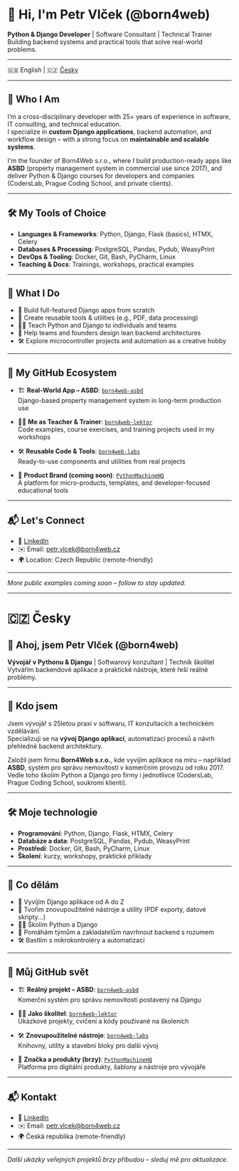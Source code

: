 
# 👋 Hi, I'm Petr Vlček (@born4web)

**Python & Django Developer** | Software Consultant | Technical Trainer  
Building backend systems and practical tools that solve real-world problems.

---

🇬🇧 English | 🇨🇿 [Česky](#česky)

---

## 🧠 Who I Am

I’m a cross-disciplinary developer with 25+ years of experience in software, IT consulting, and technical education.  
I specialize in **custom Django applications**, backend automation, and workflow design – with a strong focus on **maintainable and scalable systems**.

I'm the founder of Born4Web s.r.o., where I build production-ready apps like **ASBD** (property management system in commercial use since 2017), and deliver Python & Django courses for developers and companies (CodersLab, Prague Coding School, and private clients).

---

## 🛠️ My Tools of Choice

- **Languages & Frameworks**: Python, Django, Flask (basics), HTMX, Celery  
- **Databases & Processing**: PostgreSQL, Pandas, Pydub, WeasyPrint  
- **DevOps & Tooling**: Docker, Git, Bash, PyCharm, Linux  
- **Teaching & Docs**: Trainings, workshops, practical examples

---

## 🚀 What I Do

- 🧱 Build full-featured Django apps from scratch  
- 🧪 Create reusable tools & utilities (e.g., PDF, data processing)  
- 👨‍🏫 Teach Python and Django to individuals and teams  
- 🤝 Help teams and founders design lean backend architectures  
- 🛠️ Explore microcontroller projects and automation as a creative hobby

---

## 🧩 My GitHub Ecosystem

- 🏗️ **Real-World App – ASBD**: [`born4web-asbd`](https://github.com/born4web-asbd)  
  Django-based property management system in long-term production use

- 👨‍🏫 **Me as Teacher & Trainer**: [`born4web-lektor`](https://github.com/born4web-lektor)  
  Code examples, course exercises, and training projects used in my workshops

- 🛠️ **Reusable Code & Tools**: [`born4web-labs`](https://github.com/born4web-labs)  
  Ready-to-use components and utilities from real projects

- 🧠 **Product Brand (coming soon)**: [`PythonMachineHQ`](https://github.com/PythonMachineHQ)  
  A platform for micro-products, templates, and developer-focused educational tools

---

## 📬 Let's Connect

- 🔗 [LinkedIn](https://www.linkedin.com/in/born4web)  
- ✉️ Email: petr.vlcek@born4web.cz  
- 🌍 Location: Czech Republic (remote-friendly)

---

_More public examples coming soon – follow to stay updated._

---

# 🇨🇿 Česky

## 👋 Ahoj, jsem Petr Vlček (@born4web)

**Vývojář v Pythonu & Djangu** | Softwarový konzultant | Technik školitel  
Vytvářím backendové aplikace a praktické nástroje, které řeší reálné problémy.

---

## 🧠 Kdo jsem

Jsem vývojář s 25letou praxí v softwaru, IT konzultacích a technickém vzdělávání.  
Specializuji se na **vývoj Django aplikací**, automatizaci procesů a návrh přehledné backend architektury.

Založil jsem firmu **Born4Web s.r.o.**, kde vyvíjím aplikace na míru – například **ASBD**, systém pro správu nemovitostí v komerčním provozu od roku 2017.  
Vedle toho školím Python a Django pro firmy i jednotlivce (CodersLab, Prague Coding School, soukromí klienti).

---

## 🛠️ Moje technologie

- **Programování**: Python, Django, Flask, HTMX, Celery  
- **Databáze a data**: PostgreSQL, Pandas, Pydub, WeasyPrint  
- **Prostředí**: Docker, Git, Bash, PyCharm, Linux  
- **Školení**: kurzy, workshopy, praktické příklady

---

## 🚀 Co dělám

- 🧱 Vyvíjím Django aplikace od A do Z  
- 🧪 Tvořím znovupoužitelné nástroje a utility (PDF exporty, datové skripty...)  
- 👨‍🏫 Školím Python a Django  
- 🤝 Pomáhám týmům a zakladatelům navrhnout backend s rozumem  
- 🛠️ Bastlím s mikrokontroléry a automatizací

---

## 🧩 Můj GitHub svět

- 🏗️ **Reálný projekt – ASBD**: [`born4web-asbd`](https://github.com/born4web-asbd)  
  Komerční systém pro správu nemovitostí postavený na Djangu

- 👨‍🏫 **Jako školitel**: [`born4web-lektor`](https://github.com/born4web-lektor)  
  Ukázkové projekty, cvičení a kódy používané na školeních

- 🛠️ **Znovupoužitelné nástroje**: [`born4web-labs`](https://github.com/born4web-labs)  
  Knihovny, utility a stavební bloky pro další vývoj

- 🧠 **Značka a produkty (brzy)**: [`PythonMachineHQ`](https://github.com/PythonMachineHQ)  
  Platforma pro digitální produkty, šablony a nástroje pro vývojáře

---

## 📬 Kontakt

- 🔗 [LinkedIn](https://www.linkedin.com/in/born4web)  
- ✉️ Email: petr.vlcek@born4web.cz  
- 🌍 Česká republika (remote-friendly)

---

_Další ukázky veřejných projektů brzy přibudou – sleduj mě pro aktualizace._
